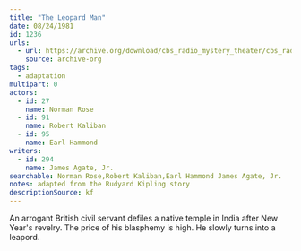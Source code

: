```yaml
---
title: "The Leopard Man"
date: 08/24/1981
id: 1236
urls: 
  - url: https://archive.org/download/cbs_radio_mystery_theater/cbs_radio_mystery_theater-1201-1250.zip/cbs_radio_mystery_theater-1201-1250%2Fcbsrmt_1236_the_leopard_man.mp3
    source: archive-org
tags: 
  - adaptation
multipart: 0
actors:  
  - id: 27
    name: Norman Rose  
  - id: 91
    name: Robert Kaliban  
  - id: 95
    name: Earl Hammond
writers:  
  - id: 294
    name: James Agate, Jr.
searchable: Norman Rose,Robert Kaliban,Earl Hammond James Agate, Jr.
notes: adapted from the Rudyard Kipling story
descriptionSource: kf
---
```

An arrogant British civil servant defiles a native temple in India after New Year's revelry. The price of his blasphemy is high. He slowly turns into a leapord.